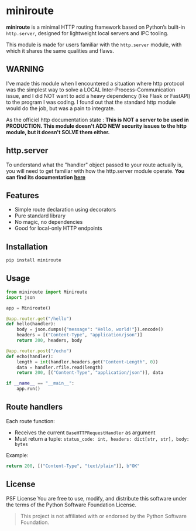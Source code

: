 # miniroute

**miniroute** is a minimal HTTP routing framework based on Python’s built-in `http.server`, designed for lightweight local servers and IPC tooling.

This module is made for users familiar with the `http.server` module, with which it shares the same qualities and flaws.

## WARNING

I've made this module when I encountered a situation where http protocol was the
simplest way to solve a LOCAL Inter-Process-Communication issue, and I did NOT
want to add a heavy dependency (like Flask or FastAPI) to the program I was coding.
I found out that the standard http module would do the job, but was a pain to integrate.

As the officiel http documentation state : **This is NOT a server to be used in PRODUCTION.
This module doesn't ADD NEW security issues to the http module, but it doesn't SOLVE them either.**

## http.server

To understand what the "handler" object passed to your route actually is, you will need to get familiar with how the http.server module operate.
**You can find its documentation [here](https://docs.python.org/3/library/http.server.html#http.server.HTTPServer)**

## Features

- Simple route declaration using decorators
- Pure standard library
- No magic, no dependencies
- Good for local-only HTTP endpoints

## Installation

```bash
pip install miniroute
```

## Usage

```python
from miniroute import Miniroute
import json

app = Miniroute()

@app.router.get("/hello")
def hello(handler):
    body = json.dumps({"message": "Hello, world!"}).encode()
    headers = [("Content-Type", "application/json")]
    return 200, headers, body

@app.router.post("/echo")
def echo(handler):
    length = int(handler.headers.get("Content-Length", 0))
    data = handler.rfile.read(length)
    return 200, [("Content-Type", "application/json")], data

if __name__ == "__main__":
    app.run()
```

## Route handlers

Each route function:

- Receives the current `BaseHTTPRequestHandler` as argument
- Must return a tuple:
  `status_code: int, headers: dict[str, str], body: bytes`

Example:

```python
return 200, [("Content-Type", "text/plain")], b"OK"
```

## License

PSF License
You are free to use, modify, and distribute this software under the terms of the Python Software Foundation License.

> This project is not affiliated with or endorsed by the Python Software Foundation.

